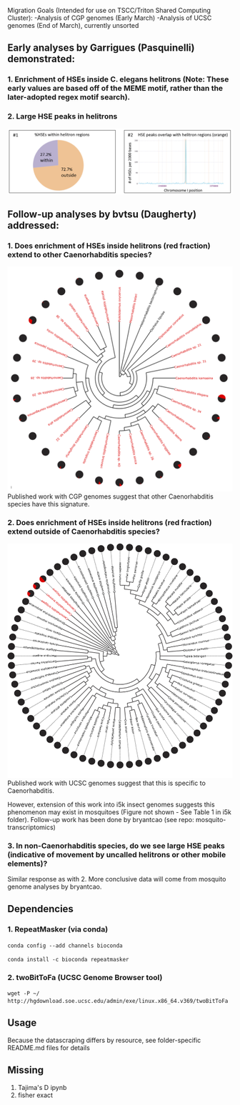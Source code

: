 Migration Goals (Intended for use on TSCC/Triton Shared Computing Cluster):
-Analysis of CGP genomes (Early March)
-Analysis of UCSC genomes (End of March), currently unsorted

## Early analyses by Garrigues (Pasquinelli) demonstrated: 
### 1. Enrichment of HSEs inside C. elegans helitrons (Note: These early values are based off of the MEME motif, rather than the later-adopted regex motif search).
### 2. Large HSE peaks in helitrons

![HSE-Helitrons-in-C_elegans-genome](C_elegans_HSE_Helitron_peaks.png)

## Follow-up analyses by bvtsu (Daugherty) addressed:
### 1. Does enrichment of HSEs inside helitrons (red fraction) extend to other Caenorhabditis species?

![HSE-Helitrons-in-CGP-genomes](CGP_black_red.png)
Published work with CGP genomes suggest that other Caenorhabditis species have this signature.

### 2. Does enrichment of HSEs inside helitrons (red fraction) extend outside of Caenorhabditis species?

![HSE-Helitrons-in-UCSC-genomes](ucsc_black_red.png)
Published work with UCSC genomes suggest that this is specific to Caenorhabditis.

However, extension of this work into i5k insect genomes suggests this phenomenon may exist in mosquitoes (Figure not shown - See Table 1 in i5k folder). Follow-up work has been done by bryantcao (see repo: mosquito-transcriptomics)

### 3. In non-Caenorhabditis species, do we see large HSE peaks (indicative of movement by uncalled helitrons or other mobile elements)?

Similar response as with 2. More conclusive data will come from mosquito genome analyses by bryantcao.

## Dependencies
### 1. RepeatMasker (via conda)
```conda config --add channels bioconda```

```conda install -c bioconda repeatmasker```
### 2. twoBitToFa (UCSC Genome Browser tool)
```wget -P ~/ http://hgdownload.soe.ucsc.edu/admin/exe/linux.x86_64.v369/twoBitToFa```
## Usage
Because the datascraping differs by resource, see folder-specific README.md files for details

## Missing
1. Tajima's D ipynb
2. fisher exact